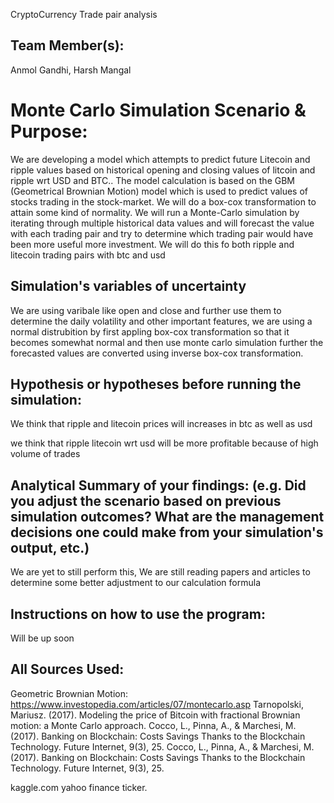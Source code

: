 CryptoCurrency Trade pair analysis

## Team Member(s):
Anmol Gandhi, Harsh Mangal

# Monte Carlo Simulation Scenario & Purpose:
We are developing a model which attempts to predict future Litecoin and ripple values based on historical opening and closing values of litcoin and ripple wrt USD and BTC.. The model calculation is based on the GBM (Geometrical Brownian Motion) model which is used to predict values of stocks trading in the stock-market. We will do a box-cox transformation to attain some kind of normality. We will run a Monte-Carlo simulation by iterating through multiple historical data values and will forecast the value with each trading pair and try to determine which trading pair would have been more useful more investment. We will do this fo both ripple and litecoin trading pairs with btc and usd

## Simulation's variables of uncertainty
We are using varibale like open and close and further use them to determine the daily volatility and other important features, we are using a normal distrubition by first appling box-cox transformation so that it becomes somewhat normal and then use monte carlo simulation further the forecasted values are converted using inverse box-cox transformation.

## Hypothesis or hypotheses before running the simulation:
We think that ripple and litecoin prices will increases in btc as well as usd

we think that ripple litecoin wrt usd will be more profitable because of high volume of trades

## Analytical Summary of your findings: (e.g. Did you adjust the scenario based on previous simulation outcomes?  What are the management decisions one could make from your simulation's output, etc.)
We are yet to still perform this, We are still reading papers and articles to determine some better adjustment to our calculation formula

## Instructions on how to use the program:
Will be up soon

## All Sources Used:
Geometric Brownian Motion: https://www.investopedia.com/articles/07/montecarlo.asp 
Tarnopolski, Mariusz. (2017). Modeling the price of Bitcoin with fractional Brownian 	motion: a Monte Carlo approach. 
Cocco, L., Pinna, A., & Marchesi, M. (2017). Banking on Blockchain: Costs Savings Thanks 	to the Blockchain Technology. Future Internet, 9(3), 25.
Cocco, L., Pinna, A., & Marchesi, M. (2017). Banking on Blockchain: Costs Savings Thanks 	to the Blockchain Technology. Future Internet, 9(3), 25.

kaggle.com
yahoo finance ticker.


